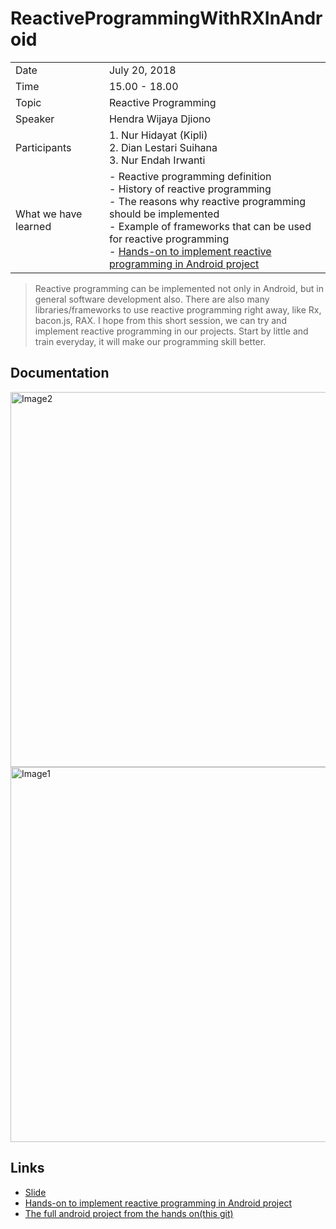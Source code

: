 # ReactiveProgrammingWithRXInAndroid

|                         |                                                                           |
| ----------------------- | ------------------------------------------------------------------------- |
| Date                    | July 20, 2018                                                             |
| Time                    | 15.00 - 18.00                                                             |
| Topic                   | Reactive Programming                                                      |
| Speaker                 | Hendra Wijaya Djiono                                                      |
| Participants            | 1. Nur Hidayat (Kipli)<br>2. Dian Lestari Suihana<br>3. Nur Endah Irwanti |
| What we have learned    | - Reactive programming definition<br>- History of reactive programming<br>- The reasons why reactive programming should be implemented<br>- Example of frameworks that can be used for reactive programming<br>- [Hands-on to implement reactive programming in Android project](https://docs.google.com/document/d/1TXSAKHn9WIivv0sZnND3dDmjCPgbQdbeHdUbFXCm-E8)|

>Reactive programming can be implemented not only in Android, but in general software development also. There are also many libraries/frameworks to use reactive programming right away, like Rx, bacon.js, RAX. I hope from this short session, we can try and implement reactive programming in our projects. Start by little and train everyday, it will make our programming skill better.

## Documentation
<img src="https://user-images.githubusercontent.com/9481791/43628091-24a53494-9723-11e8-8480-651db9479a01.jpeg" alt="Image2" width="600px">
<img src="https://user-images.githubusercontent.com/9481791/43628090-2467d1a8-9723-11e8-952f-ac631c562684.jpeg" alt="Image1" width="600px">

## Links
- [Slide](http://bit.ly/learn_reactive_programming)
- [Hands-on to implement reactive programming in Android project](https://docs.google.com/document/d/1TXSAKHn9WIivv0sZnND3dDmjCPgbQdbeHdUbFXCm-E8)
- [The full android project from the hands on(this git)](https://github.com/IONsoft-Indonesia/ReactiveProgrammingWithRXInAndroid)
